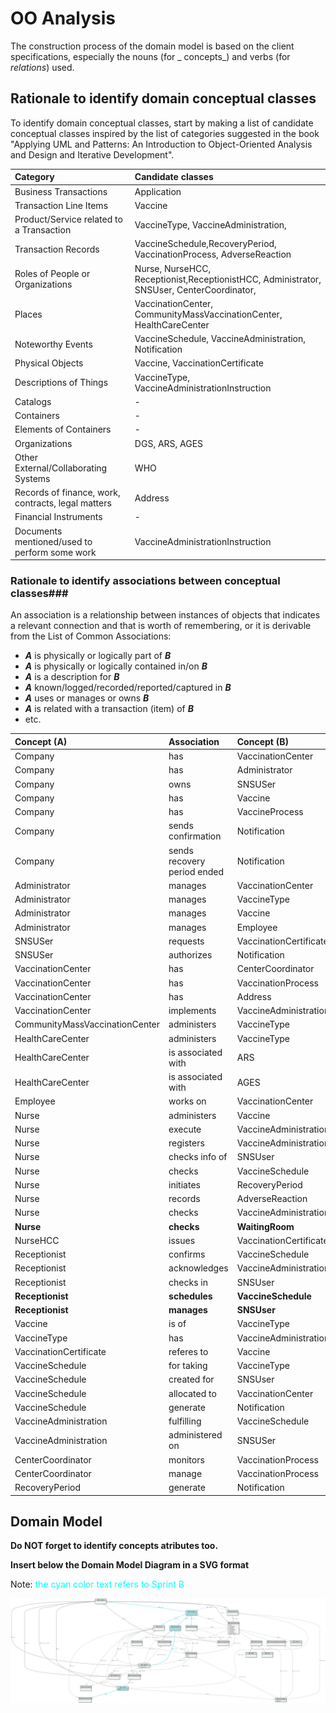 # OO Analysis

The construction process of the domain model is based on the client specifications, especially the nouns (for _
concepts_) and verbs (for _relations_) used.

## Rationale to identify domain conceptual classes

To identify domain conceptual classes, start by making a list of candidate conceptual classes inspired by the list of
categories suggested in the book "Applying UML and Patterns: An Introduction to Object-Oriented Analysis and Design and
Iterative Development".

| Category                                           | Candidate classes                                                                         |
|:---------------------------------------------------| :------------------------------------------------------------------                       |
| Business Transactions                              | Application                                                                               |
| Transaction Line Items                             | Vaccine                                                                                   |
| Product/Service related to a Transaction           | VaccineType, VaccineAdministration,                                                       |
| Transaction Records                                | VaccineSchedule,RecoveryPeriod, VaccinationProcess, AdverseReaction                       |
| Roles of People or Organizations                   | Nurse, NurseHCC, Receptionist,ReceptionistHCC, Administrator, SNSUser, CenterCoordinator, |
| Places                                             | VaccinationCenter, CommunityMassVaccinationCenter, HealthCareCenter                       |
| Noteworthy Events                                  | VaccineSchedule, VaccineAdministration, Notification                                      |
| Physical Objects                                   | Vaccine, VaccinationCertificate                                                           |
| Descriptions of Things                             | VaccineType, VaccineAdministrationInstruction                                             |
| Catalogs                                           | -                                                                                         |
| Containers                                         | -                                                                                         |
| Elements of Containers                             | -                                                                                         |
| Organizations                                      | DGS, ARS, AGES                                                                            |
| Other External/Collaborating Systems               | WHO                                                                                       |
| Records of finance, work, contracts, legal matters | Address                                                                                   |
| Financial Instruments                              | -                                                                                         |
| Documents mentioned/used to perform some work      | VaccineAdministrationInstruction                                                          |


### **Rationale to identify associations between conceptual classes**###

An association is a relationship between instances of objects that indicates a relevant connection and that is worth of
remembering, or it is derivable from the List of Common Associations:

- **_A_** is physically or logically part of **_B_**
- **_A_** is physically or logically contained in/on **_B_**
- **_A_** is a description for **_B_**
- **_A_** known/logged/recorded/reported/captured in **_B_**
- **_A_** uses or manages or owns **_B_**
- **_A_** is related with a transaction (item) of **_B_**
- etc.


| Concept (A)                    | Association                 | Concept (B)                      |
|:-------------------------------|:----------------------------|:---------------------------------|
| Company                        | has                         | VaccinationCenter                |
| Company                        | has                         | Administrator                    |
| Company                        | owns                        | SNSUSer                          |
| Company                        | has                         | Vaccine                          |
| Company                        | has                         | VaccineProcess                   |
| Company                        | sends confirmation          | Notification                     |
| Company                        | sends recovery period ended | Notification                     |
| Administrator                  | manages                     | VaccinationCenter                |
| Administrator                  | manages                     | VaccineType                      |
| Administrator                  | manages                     | Vaccine                          |
| Administrator                  | manages                     | Employee                         |
| SNSUSer                        | requests                    | VaccinationCertificate           |
| SNSUSer                        | authorizes                  | Notification                     |
| VaccinationCenter              | has                         | CenterCoordinator                |
| VaccinationCenter              | has                         | VaccinationProcess               |
| VaccinationCenter              | has                         | Address                          |
| VaccinationCenter              | implements                  | VaccineAdministration            |
| CommunityMassVaccinationCenter | administers                 | VaccineType                      |
| HealthCareCenter               | administers                 | VaccineType                      |
| HealthCareCenter               | is associated with          | ARS                              |
| HealthCareCenter               | is associated with          | AGES                             |
| Employee                       | works on                    | VaccinationCenter                |
| Nurse                          | administers                 | Vaccine                          |
| Nurse                          | execute                     | VaccineAdministration            |
| Nurse                          | registers                   | VaccineAdministration            |
| Nurse                          | checks info of              | SNSUser                          |
| Nurse                          | checks                      | VaccineSchedule                  |
| Nurse                          | initiates                   | RecoveryPeriod                   |
| Nurse                          | records                     | AdverseReaction                  |
| Nurse                          | checks                      | VaccineAdministrationInstruction |
| **Nurse**                      | **checks**                  | **WaitingRoom**                  |
| NurseHCC                       | issues                      | VaccinationCertificate           |
| Receptionist                   | confirms                    | VaccineSchedule                  |
| Receptionist                   | acknowledges                | VaccineAdministration            |
| Receptionist                   | checks in                   | SNSUser                          |
| **Receptionist**               | **schedules**               | **VaccineSchedule**              |
| **Receptionist**               | **manages**                 | **SNSUser**                      |
| Vaccine                        | is of                       | VaccineType                      |
| VaccineType                    | has                         | VaccineAdministrationInstruction |
| VaccinationCertificate         | referes to                  | Vaccine                          |
| VaccineSchedule                | for taking                  | VaccineType                      |
| VaccineSchedule                | created for                 | SNSUser                          |
| VaccineSchedule                | allocated to                | VaccinationCenter                |
| VaccineSchedule                | generate                    | Notification                     |
| VaccineAdministration          | fulfilling                  | VaccineSchedule                  |
| VaccineAdministration          | administered on             | SNSUSer                          |
| CenterCoordinator              | monitors                    | VaccinationProcess               |
| CenterCoordinator              | manage                      | VaccinationProcess               |
| RecoveryPeriod                 | generate                    | Notification                     |


## Domain Model

**Do NOT forget to identify concepts atributes too.**

**Insert below the Domain Model Diagram in a SVG format**

Note: <span style="color: cyan ;"> the cyan color text refers to Sprint B</span>

![DM.svg](DM.svg)
